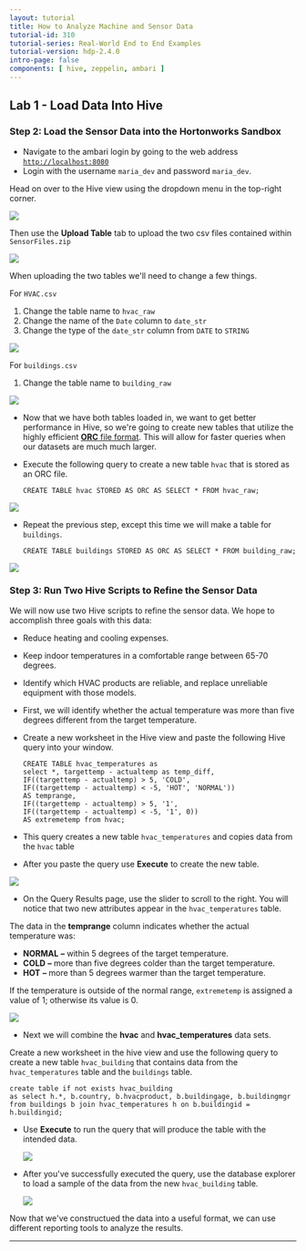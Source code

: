```yaml
---
layout: tutorial
title: How to Analyze Machine and Sensor Data
tutorial-id: 310
tutorial-series: Real-World End to End Examples
tutorial-version: hdp-2.4.0
intro-page: false
components: [ hive, zeppelin, ambari ]
---
```


## Lab 1 - Load Data Into Hive <a name="lab-1"></a>


### Step 2: Load the Sensor Data into the Hortonworks Sandbox

-   Navigate to the ambari login by going to the web address [`http://localhost:8080`](http://localhost:8080) 
-   Login with the username `maria_dev` and password `maria_dev`.

Head on over to the Hive view using the dropdown menu in the top-right corner.

![](/assets/analyzing-machine-and-sensor-data/01_hive_view_dropdown.png)

Then use the **Upload Table** tab to upload the two csv files contained within `SensorFiles.zip`

![](/assets/analyzing-machine-and-sensor-data/02_upload_table_hive.png)

When uploading the two tables we'll need to change a few things.

For `HVAC.csv`

1. Change the table name to `hvac_raw`
2. Change the name of the `Date` column to `date_str`
3. Change the type of the `date_str` column from `DATE` to `STRING`

![](/assets/analyzing-machine-and-sensor-data/03_upload_hvac_raw.png)

For `buildings.csv`

1. Change the table name to `building_raw`

![](/assets/analyzing-machine-and-sensor-data/04_upload_building_raw.png)

-	Now that we have both tables loaded in, we want to get better performance in Hive, so we're going to create new tables that utilize the highly efficient [**ORC** file format](http://hortonworks.com/blog/apache-orc-launches-as-a-top-level-project/). This will allow for faster queries when our datasets are much much larger.
-	Execute the following query to create a new table `hvac` that is stored as an ORC file.


		CREATE TABLE hvac STORED AS ORC AS SELECT * FROM hvac_raw;


![](/assets/analyzing-machine-and-sensor-data/11_hive_orc_1.png)

-	Repeat the previous step, except this time we will make a table for `buildings`.


		CREATE TABLE buildings STORED AS ORC AS SELECT * FROM building_raw;


![](/assets/analyzing-machine-and-sensor-data/12_hive_orc_2.png)

### Step 3: Run Two Hive Scripts to Refine the Sensor Data

We will now use two Hive scripts to refine the sensor data. We hope to accomplish three goals with this data:

-   Reduce heating and cooling expenses.
-   Keep indoor temperatures in a comfortable range between 65-70 degrees.
-   Identify which HVAC products are reliable, and replace unreliable equipment with those models.

-   First, we will identify whether the actual temperature was more than five degrees different from the target temperature.

-	Create a new worksheet in the Hive view and paste the following Hive query into your window.


		CREATE TABLE hvac_temperatures as 
		select *, targettemp - actualtemp as temp_diff, 
		IF((targettemp - actualtemp) > 5, 'COLD', 
		IF((targettemp - actualtemp) < -5, 'HOT', 'NORMAL')) 
		AS temprange, 
		IF((targettemp - actualtemp) > 5, '1', 
		IF((targettemp - actualtemp) < -5, '1', 0)) 
		AS extremetemp from hvac;


- This query creates a new table `hvac_temperatures` and copies data from the `hvac` table

- After you paste the query use **Execute** to create the new table.

![](/assets/analyzing-machine-and-sensor-data/13_hive_hvac_temperatures.png)

- On the Query Results page, use the slider to scroll to the right. You will notice that two new attributes appear in the `hvac_temperatures` table.

The data in the **temprange** column indicates whether the actual temperature was:

-   **NORMAL** **–** within 5 degrees of the target temperature.
-   **COLD** **–** more than five degrees colder than the target temperature.
-   **HOT** **–** more than 5 degrees warmer than the target temperature.

If the temperature is outside of the normal range, `extremetemp` is assigned a value of 1; otherwise its value is 0.

![](/assets/analyzing-machine-and-sensor-data/14_hive_hvac_temps_example.png)

- Next we will combine the **hvac** and **hvac_temperatures** data sets.
 
Create a new worksheet in the hive view and use the following query to create a new table `hvac_building` that contains data from the `hvac_temperatures` table and the `buildings` table.



	create table if not exists hvac_building 
	as select h.*, b.country, b.hvacproduct, b.buildingage, b.buildingmgr 
	from buildings b join hvac_temperatures h on b.buildingid = h.buildingid;



- Use **Execute** to run the query that will produce the table with the intended data.

    ![](/assets/analyzing-machine-and-sensor-data/15_hive_hvac_building_query.png)

- After you've successfully executed the query, use the database explorer to load a sample of the data from the new `hvac_building` table.

    ![](/assets/analyzing-machine-and-sensor-data/16_hive_examine_hvac_building.png)

Now that we've constructued the data into a useful format, we can use different reporting tools to analyze the results.

* * * * *
